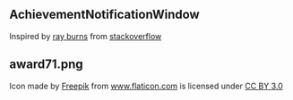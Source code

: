 AchievementNotificationWindow
-----------------------------

Inspired by [ray burns](https://stackoverflow.com/users/199245/ray-burns) from [stackoverflow](https://stackoverflow.com/questions/3034741/create-popup-toaster-notifications-in-windows-with-net)

award71.png
-----------

<div>Icon made by <a href="http://www.freepik.com" title="Freepik">Freepik</a> from <a href="http://www.flaticon.com" title="Flaticon">www.flaticon.com</a> is licensed under <a href="http://creativecommons.org/licenses/by/3.0/" title="Creative Commons BY 3.0">CC BY 3.0</a></div>

